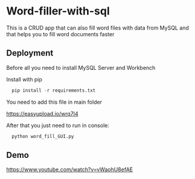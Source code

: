 
# Word-filler-with-sql
This is a CRUD app that can also fill word files with data from MySQL and that helps you to fill word documents faster



## Deployment
Before all you need to install MySQL Server and Workbench

Install with pip

```python
  pip install -r requirements.txt
```

You need to add this file in main folder

https://easyupload.io/wrq7l4

After that you just need to run in console:
  
```python
  python word_fill_GUI.py
```
    
## Demo

https://www.youtube.com/watch?v=vWaohU8efAE

